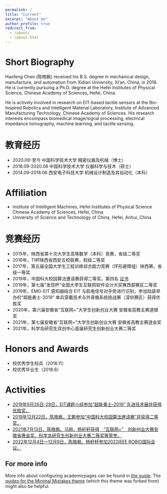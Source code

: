 ```yaml
---
permalink: /
title: "Current"
excerpt: "About me"
author_profile: true
redirect_from: 
  - /about/
  - /about.html
---
```


Short Biography
======
Haofeng Chen (陈皓枫) received his B.S. degree in mechanical design, manufacture, and automation from Xidian University, Xi’an, China, in 2018. He is currently pursuing a Ph.D. degree at the Hefei Institutes of Physical Science, Chinese Academy of Sciences, Hefei, China. 

He is actively involved in research on EIT-based tactile sensors at the Bio-Inspired Robotics and Intelligent Material Laboratory, Institute of Advanced Manufacturing Technology, Chinese Academy of Sciences. His research interests encompass biomedical image/signal processing, electrical impedance tomography, machine learning, and tactile sensing.

教育经历
======
- 2020.09-至今	中国科学技术大学	精密仪器及机械（博士）	
- 2018.09-2020.08	中国科学技术大学	仪器科学与技术（硕士）	
- 2014.09-2018.06	西安电子科技大学	机械设计制造及其自动化（本科）	   

Affiliation
======
- Institute of Intelligent Machines, Hefei Institutes of Physical Science Chinese Academy of Sciences, Hefei, China
- University of Science and Technology of China, Hefei, Anhui, China

竞赛经历
======
- 2015年，陕西省第十次大学生高等数学（本科）竞赛，省级二等奖
- 2016年，TI杯陕西省西安五校联赛，校级二等奖
- 2017年，第五届全国大学生工程训练综合能力竞赛（环形避障组）陕西赛，省级一等奖
- 2019年，中国科大校园算法邀请赛获得二等奖，第四名 [证书](https://github.com/Irobot-chf/hfchen.github.io/tree/master/images/1中科大算法大赛.jpg)
- 2019年，第七届“发现杯”全国大学生互联网软件设计大奖赛西部赛区二等奖
- 2019年，EMG-EIT 感知器结合 EIT 与肌电信号对手势进行识别，参加陆装举办的“超能勇士-2019” 单兵穿戴技术与外骨骼系统挑战赛（深圳赛区）获得优胜奖
- 2020年，第六届安徽省"互联网+"大学生创新创业大赛 安徽省高教主赛道银奖
- 2021年，第七届安徽省“互联网+”大学生创新创业大赛 安徽省高教主赛道金奖
- 2021年，科学岛研究生双创中心首届研究生创新创业大赛二等奖

Honors and Awards
======
- 校优秀学生标兵（2016.11）
- 校优秀毕业生（2018.6）

Activities
======
- [2019年9月26日-29日，EIT课题小组参加“超能勇士-2019” 先进技术展并获得优胜奖。](http://www.bihfcas.net/xw/19.9.26.html)
- [2019年12月22日，陈皓枫，王鹏参加“中国科大校园算法邀请赛”并获得二等奖。](http://www.bihfcas.net/xw/19.12.22.html)
- [2021年7月13日，陈皓枫、马刚、杨轩轩获得　“互联网+”　创新创业大赛安徽省赛金奖、科学岛研究生创新创业大赛二等奖等荣誉。](http://www.bihfcas.net/xw/21.07.13.html)
- [2022年12月4日—12月9日，陈皓枫、杨轩轩参加2022IEEE ROBIO国际会议。](http://www.bihfcas.net/xw/22.12.04.html)

For more info
------
More info about configuring academicpages can be found in [the guide](https://academicpages.github.io/markdown/). The [guides for the Minimal Mistakes theme](https://mmistakes.github.io/minimal-mistakes/docs/configuration/) (which this theme was forked from) might also be helpful.
